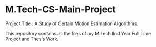 # M.Tech-CS-Main-Project

Project Title : A Study of Certain Motion Estimation Algorithms.

This repository contains all the files of my M.Tech IInd Year Full Time Project and Thesis Work.


